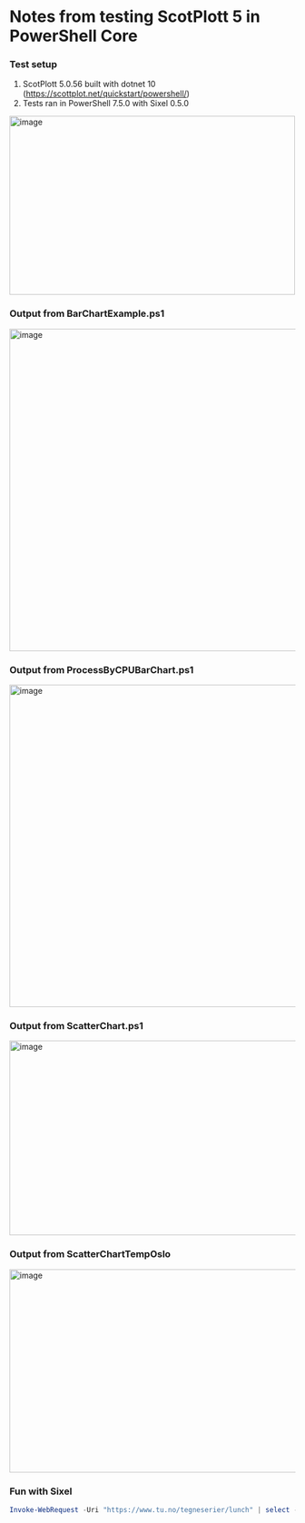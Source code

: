 # Notes from testing ScotPlott 5 in PowerShell Core

### Test setup
1. ScotPlott 5.0.56 built with dotnet 10 (https://scottplot.net/quickstart/powershell/)
2. Tests ran in PowerShell 7.5.0 with Sixel 0.5.0
<img width="503" height="315" alt="image" src="https://github.com/user-attachments/assets/847d7135-bebf-4941-ad5e-7de387380063" />

### Output from BarChartExample.ps1
<img width="907" height="568" alt="image" src="https://github.com/user-attachments/assets/cc082756-d9d3-4e54-b64a-6139b773f0af" />

### Output from ProcessByCPUBarChart.ps1
<img width="862" height="568" alt="image" src="https://github.com/user-attachments/assets/64680ccd-2539-41f6-8ed9-7cb5b0e2689e" />

### Output from ScatterChart.ps1
<img width="574" height="343" alt="image" src="https://github.com/user-attachments/assets/80501881-57e6-441e-84c9-d56061f51dca" />

### Output from ScatterChartTempOslo
<img width="1006" height="358" alt="image" src="https://github.com/user-attachments/assets/0fd4abcc-5c96-41f8-a5c5-722e6a27e6b6" />


### Fun with Sixel
```PowerShell
Invoke-WebRequest -Uri "https://www.tu.no/tegneserier/lunch" | select -ExpandProperty images | ? {$_.OuterHTML -match 'lunch'} | select -ExpandProperty src | % {ConvertTo-Sixel -Url $_}
```
